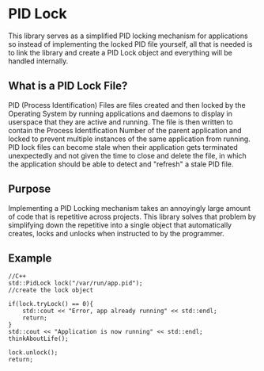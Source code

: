 # PID Lock

This library serves as a simplified PID locking mechanism for applications so instead of implementing the locked PID file yourself, all that is needed is to link the library and create a PID Lock object and everything will be handled internally.

## What is a PID Lock File?
PID (Process Identification) Files are files created and then locked by the Operating System by running applications and daemons to display in userspace that they are active and running. The file is then written to contain the Process Identification Number of the parent application and locked to prevent multiple instances of the same application from running. PID lock files can become stale when their application gets terminated unexpectedly and not given the time to close and delete the file, in which the application should be able to detect and "refresh" a stale PID file.

## Purpose
Implementing a PID Locking mechanism takes an annoyingly large amount of code that is repetitive across projects. This library solves that problem by simplifying down the repetitive into a single object that automatically creates, locks and unlocks when instructed to by the programmer.

## Example
```
//C++
std::PidLock lock("/var/run/app.pid");
//create the lock object

if(lock.tryLock() == 0){
	std::cout << "Error, app already running" << std::endl;
	return;
}
std::cout << "Application is now running" << std::endl;
thinkAboutLife();

lock.unlock();
return;

```

